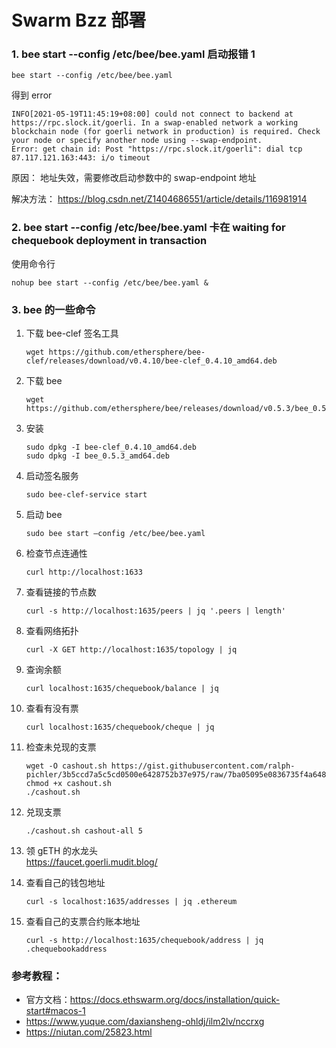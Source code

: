 # Swarm Bzz 部署

### 1. bee start --config /etc/bee/bee.yaml 启动报错 1

```
bee start --config /etc/bee/bee.yaml
```

得到 error

```
INFO[2021-05-19T11:45:19+08:00] could not connect to backend at https://rpc.slock.it/goerli. In a swap-enabled network a working blockchain node (for goerli network in production) is required. Check your node or specify another node using --swap-endpoint.
Error: get chain id: Post "https://rpc.slock.it/goerli": dial tcp 87.117.121.163:443: i/o timeout
```

原因：
地址失效，需要修改启动参数中的 swap-endpoint 地址

解决方法：
https://blog.csdn.net/Z1404686551/article/details/116981914

### 2. bee start --config /etc/bee/bee.yaml 卡在 waiting for chequebook deployment in transaction

使用命令行

```
nohup bee start --config /etc/bee/bee.yaml &
```

### 3. bee 的一些命令

1. 下载 bee-clef 签名工具  
   ```
   wget https://github.com/ethersphere/bee-clef/releases/download/v0.4.10/bee-clef_0.4.10_amd64.deb
   ```
2. 下载 bee
   
   ```
   wget https://github.com/ethersphere/bee/releases/download/v0.5.3/bee_0.5.3_amd64.deb
   ```
3. 安装
   ```
   sudo dpkg -I bee-clef_0.4.10_amd64.deb
   sudo dpkg -I bee_0.5.3_amd64.deb
   ```
4. 启动签名服务
   ```
   sudo bee-clef-service start
   ```
5. 启动 bee
   ```
   sudo bee start —config /etc/bee/bee.yaml
   ```
6. 检查节点连通性
   ```
   curl http://localhost:1633
   ```
7. 查看链接的节点数
   ```
   curl -s http://localhost:1635/peers | jq '.peers | length'
   ```
8. 查看网络拓扑
   ```
   curl -X GET http://localhost:1635/topology | jq
   ```
9. 查询余额
   ```
   curl localhost:1635/chequebook/balance | jq
   ```
10. 查看有没有票
    ```
    curl localhost:1635/chequebook/cheque | jq
    ```
11. 检查未兑现的支票
    ```
    wget -O cashout.sh https://gist.githubusercontent.com/ralph-pichler/3b5ccd7a5c5cd0500e6428752b37e975/raw/7ba05095e0836735f4a648aefe52c584e18e065f/cashout.sh
    chmod +x cashout.sh
    ./cashout.sh
    ```
12. 兑现支票
    ```
    ./cashout.sh cashout-all 5
    ```
13. 领 gETH 的水龙头  
    https://faucet.goerli.mudit.blog/  
14. 查看自己的钱包地址
    ```
    curl -s localhost:1635/addresses | jq .ethereum
    ```
15. 查看自己的支票合约账本地址
    ```
    curl -s http://localhost:1635/chequebook/address | jq .chequebookaddress
    ```

### 参考教程：

* 官方文档：https://docs.ethswarm.org/docs/installation/quick-start#macos-1  
* https://www.yuque.com/daxiansheng-ohldj/ilm2lv/nccrxg
* https://niutan.com/25823.html

